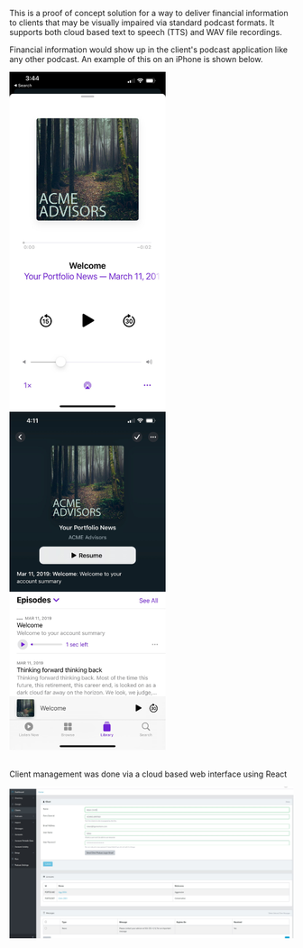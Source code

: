 This is a proof of concept solution for a way to deliver financial information to clients that may be visually impaired via standard podcast formats. It supports both cloud based text to speech (TTS) and WAV file recordings.

Financial information would show up in the client's podcast application like any other podcast. An example of this on an iPhone is shown below.

<img src="ExampleImages/ClientExample1.png" alt="drawing" height="600">
<img src="ExampleImages/ClientExample2.png" alt="drawing" height="600">

<br/>
<br/>

Client management was done via a cloud based web interface using React

![Client Management Example](ExampleImages/ClientManagementExample.png)


